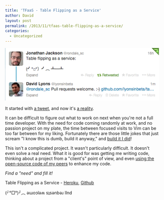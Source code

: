 ```yaml
---
title: 'TFaaS - Table Flipping as a Service'
author: David
layout: post
permalink: /2013/11/tfaas-table-flipping-as-a-service/
categories:
  - Uncategorized
---
```

![Tweet asking for table flip as a service](/assets/post-images/table-flip-twitter.png)

It started with [a tweet](https://twitter.com/rondale_sc/status/395769588320698368), and now it's [a reality](http://table-flip.herokuapp.com/).

<!--more-->

It can be difficult to figure out what to work on next when you're not a full time developer. With the need for code coming randomly at work, and no passion project on my plate, the time between focused visits to Vim can be too far between for my liking. Fortunately there are those little jokes that just scream "I know this is dumb, build it anyway," and [build it I did](https://github.com/lyonsinbeta/table-flip)!

This isn't a complicated project. It wasn't particularly difficult. It doesn't even solve a real need. What it is good for was getting me writing code, thinking about a project from a "client's" point of view, and even [using the open-source code of my peers](https://gist.github.com/ttscoff/4773500) to enhance my code.

*Find a "need" and fill it!*

Table Flipping as a Service - [Heroku](http://table-flip.herokuapp.com/), [Github](https://github.com/lyonsinbeta/table-flip)

(╯°□°)╯︵ ǝɯoɔlǝʍ sʇsǝnbǝɹ llnd

